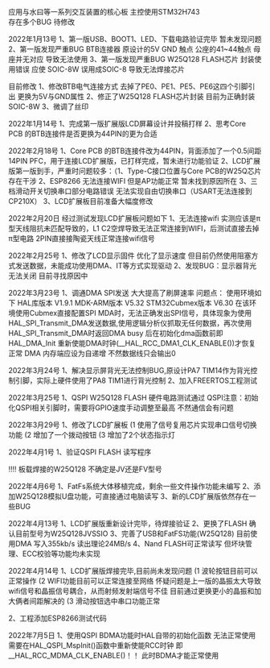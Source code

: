 <!--
 * @Description: 2022-1-14
 * @Autor: Pi
 * @Date: 2021-12-28 15:04:41
 * @LastEditTime: 2022-07-05 19:18:56
-->
应用与水曰等一系列交互装置的核心板
主控使用STM32H743   
存在多个BUG 待修改

2022年1月13号
1、第一版USB、BOOT1、LED、下载电路验证完毕 暂未发现问题
2、第一版发现严重BUG BTB连接器 原设计的5V GND 触点 公座的41~44触点 母座并无对应 导致无法使用
3、第一版发现严重BUG W25Q128 FLASH芯片 封装使用错误 应使 SOIC-8W 误用成SOIC-8 导致无法焊接芯片

目前修改
1、修改BTB电气连接方式 去掉了PE0、PE1、PE5、PE6这四个引脚引出 更换为5V与GND属性
2、修正了W25Q128 FLASH芯片封装 目前为正确封装SOIC-8W
3、微调了丝印

2022年1月14号
1、完成第一版扩展版LCD屏幕设计并投稿打样
2、思考Core PCB 的BTB连接件是否更换为44PIN的更为合适

2022年2月18号
1、Core PCB 的BTB连接件改为44PIN，背面添加了一个0.5间距14PIN PFC，用于连接LCD扩展版，已打样完成，暂未进行功能验证
2、LCD扩展版第一版到手，严重时问题较多：（1、Type-C接口位置与Core PCB的W25Q芯片存在干涉  2、ESP8266 无法连接WIFI 但是AP功能正常 暂未找到原因所在  3、三档滑动开关切换串口部分电路错误 无法实现自由切换串口（USART无法连接到CP210X）
3、LCD扩展板目前准备大幅度修改


2022年2月20日
经过测试发现LCD扩展板问题如下
1、无法连接wifi 实测应该是π型天线阻抗未匹配导致的，L1 C2空焊导致无法正常连接到WIFI，后测试直接去掉π型电路 2PIN直接接陶瓷天线正常连接wifi信号


2022年2月25号
1、修改了LCD显示固件 优化了显示速度 但目前仍然使用阻塞方式发送数据，未能成功使用DMA、IT等方式实现驱动
2、发现BUG：显示器背光无法关闭 目前寻找原因中


2022年3月23号
1、调通DMA SPI发送 大大提高了刷屏速率
问题点：
使用环境如下
HAL库版本 V1.9.1
MDK-ARM版本 V5.32
STM32Cubmex版本 V6.30
在该环境使用Cubmex直接配置SPI MDA时，无法正确发出SPI信号，具体现象为使用HAL_SPI_Transmit_DMA发送数据,使用逻辑分析仪抓取无任何数据，再次使用HAL_SPI_Transmit_DMA时返回DMA busy
后在初始化dma函数前即 HAL_DMA_Init  重新使能DMA时钟(__HAL_RCC_DMA1_CLK_ENABLE())才恢复正常 
DMA 内存端应设为自递增 不然数据线只会输出0 


2022年3月24号
1、解决显示屏背光无法控制BUG,原设计PA7 TIM14作为背光控制引脚，实际上硬件使用了PA8 TIM1进行背光控制
2、加入FREERTOS工程测试

2022年3月25号
1、QSPI W25Q128 FLASH 硬件电路测试通过 
QSPI注意：初始化QSPI相关引脚时，需要将GPIO速度手动调整至最高 不然通信会有问题


2022年3月29号
1、修改了LCD扩展板 
(1 使用了信号复用芯片实现串口信号切换功能
(2 增加了一个拨动按钮
(3 增加了2个状态指示灯


2022年4月1号
1、验证QSPI FLASH 读写程序

!!!! 板载焊接的W25Q128 不确定是JV还是FV型号


2022年4月6号
1、FatFs系统大体移植完成，剩余一些文件操作功能未编写
2、添加W25Q128模拟U盘功能，可直接通过电脑读写
3、新的LCD扩展版依然存在一些BUG


2022年4月13号
1、LCD扩展版重新设计完毕，待焊接验证
2、更换了FLASH 确认目前型号为W25Q128JVSSIO
3、完善了USB和FatFS功能(W25Q128) 目前使用DMA 写入355kb/s 读出理论24MB/s
4、Nand FLASH可正常读写 但坏块管理、ECC校验等功能均未实现


2022年4月14号
1、LCD扩展版焊接完毕,目前尚未发现问题
(1 波轮按钮目前可以正常操作
(2 WIFI功能目前可以正常连接至网络  怀疑问题是上一版的晶振太大导致wifi信号和晶振信号耦合，从而射频发射端信号不佳  目前通过更换更小的晶振和加大俩者间距解决的
(3 滑动按钮选中串口功能正常

2、工程添加ESP8266测试代码


2022年7月5日
1、使用QSPI BDMA功能时HAL自带的初始化函数 无法正常使用 需要在HAL_QSPI_MspInit()函数中重新使能RCC时钟 即__HAL_RCC_MDMA_CLK_ENABLE()！！ 此时BDMA才能正常使用